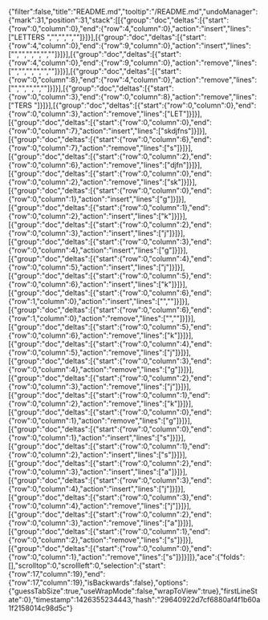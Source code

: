 {"filter":false,"title":"README.md","tooltip":"/README.md","undoManager":{"mark":31,"position":31,"stack":[[{"group":"doc","deltas":[{"start":{"row":0,"column":0},"end":{"row":4,"column":0},"action":"insert","lines":["LETTERS ","","","",""]}]}],[{"group":"doc","deltas":[{"start":{"row":4,"column":0},"end":{"row":9,"column":0},"action":"insert","lines":["","","","","",""]}]}],[{"group":"doc","deltas":[{"start":{"row":4,"column":0},"end":{"row":9,"column":0},"action":"remove","lines":["","","","","",""]}]}],[{"group":"doc","deltas":[{"start":{"row":0,"column":8},"end":{"row":4,"column":0},"action":"remove","lines":["","","","",""]}]}],[{"group":"doc","deltas":[{"start":{"row":0,"column":3},"end":{"row":0,"column":8},"action":"remove","lines":["TERS "]}]}],[{"group":"doc","deltas":[{"start":{"row":0,"column":0},"end":{"row":0,"column":3},"action":"remove","lines":["LET"]}]}],[{"group":"doc","deltas":[{"start":{"row":0,"column":0},"end":{"row":0,"column":7},"action":"insert","lines":["skdjfns"]}]}],[{"group":"doc","deltas":[{"start":{"row":0,"column":6},"end":{"row":0,"column":7},"action":"remove","lines":["s"]}]}],[{"group":"doc","deltas":[{"start":{"row":0,"column":2},"end":{"row":0,"column":6},"action":"remove","lines":["djfn"]}]}],[{"group":"doc","deltas":[{"start":{"row":0,"column":0},"end":{"row":0,"column":2},"action":"remove","lines":["sk"]}]}],[{"group":"doc","deltas":[{"start":{"row":0,"column":0},"end":{"row":0,"column":1},"action":"insert","lines":["g"]}]}],[{"group":"doc","deltas":[{"start":{"row":0,"column":1},"end":{"row":0,"column":2},"action":"insert","lines":["k"]}]}],[{"group":"doc","deltas":[{"start":{"row":0,"column":2},"end":{"row":0,"column":3},"action":"insert","lines":["j"]}]}],[{"group":"doc","deltas":[{"start":{"row":0,"column":3},"end":{"row":0,"column":4},"action":"insert","lines":["g"]}]}],[{"group":"doc","deltas":[{"start":{"row":0,"column":4},"end":{"row":0,"column":5},"action":"insert","lines":["j"]}]}],[{"group":"doc","deltas":[{"start":{"row":0,"column":5},"end":{"row":0,"column":6},"action":"insert","lines":["k"]}]}],[{"group":"doc","deltas":[{"start":{"row":0,"column":6},"end":{"row":1,"column":0},"action":"insert","lines":["",""]}]}],[{"group":"doc","deltas":[{"start":{"row":0,"column":6},"end":{"row":1,"column":0},"action":"remove","lines":["",""]}]}],[{"group":"doc","deltas":[{"start":{"row":0,"column":5},"end":{"row":0,"column":6},"action":"remove","lines":["k"]}]}],[{"group":"doc","deltas":[{"start":{"row":0,"column":4},"end":{"row":0,"column":5},"action":"remove","lines":["j"]}]}],[{"group":"doc","deltas":[{"start":{"row":0,"column":3},"end":{"row":0,"column":4},"action":"remove","lines":["g"]}]}],[{"group":"doc","deltas":[{"start":{"row":0,"column":2},"end":{"row":0,"column":3},"action":"remove","lines":["j"]}]}],[{"group":"doc","deltas":[{"start":{"row":0,"column":1},"end":{"row":0,"column":2},"action":"remove","lines":["k"]}]}],[{"group":"doc","deltas":[{"start":{"row":0,"column":0},"end":{"row":0,"column":1},"action":"remove","lines":["g"]}]}],[{"group":"doc","deltas":[{"start":{"row":0,"column":0},"end":{"row":0,"column":1},"action":"insert","lines":["s"]}]}],[{"group":"doc","deltas":[{"start":{"row":0,"column":1},"end":{"row":0,"column":2},"action":"insert","lines":["s"]}]}],[{"group":"doc","deltas":[{"start":{"row":0,"column":2},"end":{"row":0,"column":3},"action":"insert","lines":["a"]}]}],[{"group":"doc","deltas":[{"start":{"row":0,"column":3},"end":{"row":0,"column":4},"action":"insert","lines":["j"]}]}],[{"group":"doc","deltas":[{"start":{"row":0,"column":3},"end":{"row":0,"column":4},"action":"remove","lines":["j"]}]}],[{"group":"doc","deltas":[{"start":{"row":0,"column":2},"end":{"row":0,"column":3},"action":"remove","lines":["a"]}]}],[{"group":"doc","deltas":[{"start":{"row":0,"column":1},"end":{"row":0,"column":2},"action":"remove","lines":["s"]}]}],[{"group":"doc","deltas":[{"start":{"row":0,"column":0},"end":{"row":0,"column":1},"action":"remove","lines":["s"]}]}]]},"ace":{"folds":[],"scrolltop":0,"scrollleft":0,"selection":{"start":{"row":17,"column":19},"end":{"row":17,"column":19},"isBackwards":false},"options":{"guessTabSize":true,"useWrapMode":false,"wrapToView":true},"firstLineState":0},"timestamp":1426355234443,"hash":"29640922d7cf6880af4f1b60a1f2158014c98d5c"}